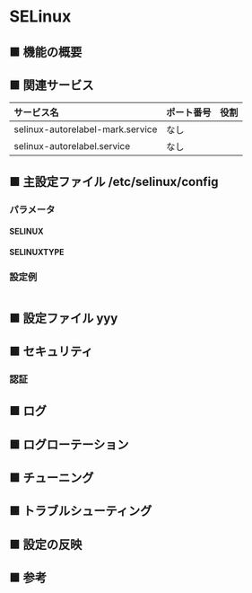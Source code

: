 # SELinux
## ■ 機能の概要
## ■ 関連サービス
|サービス名|ポート番号|役割|
|:---|:---|:---|
|selinux-autorelabel-mark.service|なし||
|selinux-autorelabel.service|なし||

## ■ 主設定ファイル /etc/selinux/config
### パラメータ
#### SELINUX
#### SELINUXTYPE
### 設定例
```
```
## ■ 設定ファイル yyy
## ■ セキュリティ
### 認証
## ■ ログ
## ■ ログローテーション
## ■ チューニング
## ■ トラブルシューティング
## ■ 設定の反映
## ■ 参考
